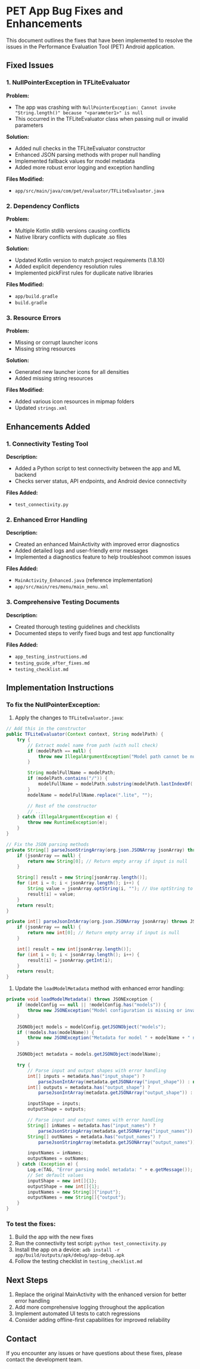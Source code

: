 # PET App Bug Fixes and Enhancements

This document outlines the fixes that have been implemented to resolve the issues in the Performance Evaluation Tool (PET) Android application.

## Fixed Issues

### 1. NullPointerException in TFLiteEvaluator

**Problem:**

-   The app was crashing with `NullPointerException: Cannot invoke "String.length()" because "<parameter1>" is null`
-   This occurred in the TFLiteEvaluator class when passing null or invalid parameters

**Solution:**

-   Added null checks in the TFLiteEvaluator constructor
-   Enhanced JSON parsing methods with proper null handling
-   Implemented fallback values for model metadata
-   Added more robust error logging and exception handling

**Files Modified:**

-   `app/src/main/java/com/pet/evaluator/TFLiteEvaluator.java`

### 2. Dependency Conflicts

**Problem:**

-   Multiple Kotlin stdlib versions causing conflicts
-   Native library conflicts with duplicate .so files

**Solution:**

-   Updated Kotlin version to match project requirements (1.8.10)
-   Added explicit dependency resolution rules
-   Implemented pickFirst rules for duplicate native libraries

**Files Modified:**

-   `app/build.gradle`
-   `build.gradle`

### 3. Resource Errors

**Problem:**

-   Missing or corrupt launcher icons
-   Missing string resources

**Solution:**

-   Generated new launcher icons for all densities
-   Added missing string resources

**Files Modified:**

-   Added various icon resources in mipmap folders
-   Updated `strings.xml`

## Enhancements Added

### 1. Connectivity Testing Tool

**Description:**

-   Added a Python script to test connectivity between the app and ML backend
-   Checks server status, API endpoints, and Android device connectivity

**Files Added:**

-   `test_connectivity.py`

### 2. Enhanced Error Handling

**Description:**

-   Created an enhanced MainActivity with improved error diagnostics
-   Added detailed logs and user-friendly error messages
-   Implemented a diagnostics feature to help troubleshoot common issues

**Files Added:**

-   `MainActivity_Enhanced.java` (reference implementation)
-   `app/src/main/res/menu/main_menu.xml`

### 3. Comprehensive Testing Documents

**Description:**

-   Created thorough testing guidelines and checklists
-   Documented steps to verify fixed bugs and test app functionality

**Files Added:**

-   `app_testing_instructions.md`
-   `testing_guide_after_fixes.md`
-   `testing_checklist.md`

## Implementation Instructions

### To fix the NullPointerException:

1. Apply the changes to `TFLiteEvaluator.java`:

```java
// Add this in the constructor
public TFLiteEvaluator(Context context, String modelPath) {
    try {
        // Extract model name from path (with null check)
        if (modelPath == null) {
            throw new IllegalArgumentException("Model path cannot be null");
        }

        String modelFullName = modelPath;
        if (modelPath.contains("/")) {
            modelFullName = modelPath.substring(modelPath.lastIndexOf('/') + 1);
        }
        modelName = modelFullName.replace(".lite", "");

        // Rest of the constructor
        // ...
    } catch (IllegalArgumentException e) {
        throw new RuntimeException(e);
    }
}

// Fix the JSON parsing methods
private String[] parseJsonStringArray(org.json.JSONArray jsonArray) throws JSONException {
    if (jsonArray == null) {
        return new String[0]; // Return empty array if input is null
    }

    String[] result = new String[jsonArray.length()];
    for (int i = 0; i < jsonArray.length(); i++) {
        String value = jsonArray.optString(i, ""); // Use optString to avoid null
        result[i] = value;
    }
    return result;
}

private int[] parseJsonIntArray(org.json.JSONArray jsonArray) throws JSONException {
    if (jsonArray == null) {
        return new int[0]; // Return empty array if input is null
    }

    int[] result = new int[jsonArray.length()];
    for (int i = 0; i < jsonArray.length(); i++) {
        result[i] = jsonArray.getInt(i);
    }
    return result;
}
```

1. Update the `loadModelMetadata` method with enhanced error handling:

```java
private void loadModelMetadata() throws JSONException {
    if (modelConfig == null || !modelConfig.has("models")) {
        throw new JSONException("Model configuration is missing or invalid");
    }

    JSONObject models = modelConfig.getJSONObject("models");
    if (!models.has(modelName)) {
        throw new JSONException("Metadata for model " + modelName + " not found");
    }

    JSONObject metadata = models.getJSONObject(modelName);

    try {
        // Parse input and output shapes with error handling
        int[] inputs = metadata.has("input_shape") ?
            parseJsonIntArray(metadata.getJSONArray("input_shape")) : new int[]{1};
        int[] outputs = metadata.has("output_shape") ?
            parseJsonIntArray(metadata.getJSONArray("output_shape")) : new int[]{1};

        inputShape = inputs;
        outputShape = outputs;

        // Parse input and output names with error handling
        String[] inNames = metadata.has("input_names") ?
            parseJsonStringArray(metadata.getJSONArray("input_names")) : new String[]{"input"};
        String[] outNames = metadata.has("output_names") ?
            parseJsonStringArray(metadata.getJSONArray("output_names")) : new String[]{"output"};

        inputNames = inNames;
        outputNames = outNames;
    } catch (Exception e) {
        Log.e(TAG, "Error parsing model metadata: " + e.getMessage());
        // Set default values
        inputShape = new int[]{1};
        outputShape = new int[]{1};
        inputNames = new String[]{"input"};
        outputNames = new String[]{"output"};
    }
}
```

### To test the fixes:

1. Build the app with the new fixes
2. Run the connectivity test script: `python test_connectivity.py`
3. Install the app on a device: `adb install -r app/build/outputs/apk/debug/app-debug.apk`
4. Follow the testing checklist in `testing_checklist.md`

## Next Steps

1. Replace the original MainActivity with the enhanced version for better error handling
2. Add more comprehensive logging throughout the application
3. Implement automated UI tests to catch regressions
4. Consider adding offline-first capabilities for improved reliability

## Contact

If you encounter any issues or have questions about these fixes, please contact the development team.
